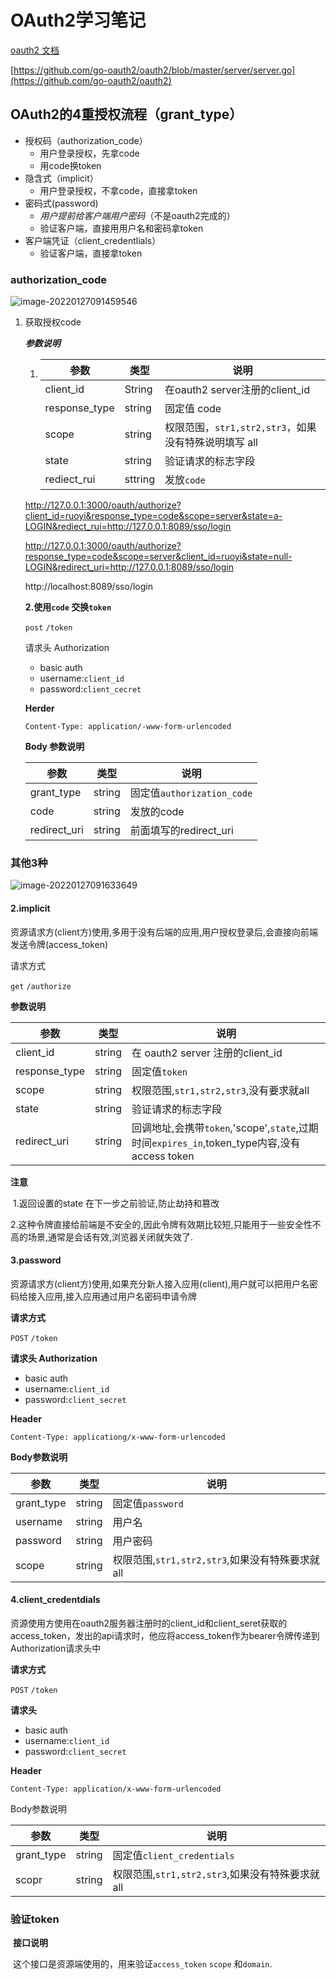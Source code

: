# OAuth2学习笔记

[oauth2 文档](https://pkg.go.dev/gopkg.in/oauth2.v3)

[https://github.com/go-oauth2/oauth2/blob/master/server/server.go](https://github.com/go-oauth2/oauth2)

## OAuth2的4重授权流程（grant_type）

- 授权码（authorization_code）
  - 用户登录授权，先拿code
  - 用code换token
- 隐含式（implicit）
  - 用户登录授权，不拿code，直接拿token
- 密码式(password)
  - *用户提前给客户端用户密码*（不是oauth2完成的）
  - 验证客户端，直接用用户名和密码拿token
- 客户端凭证（client_credentlials）
  - 验证客户端，直接拿token



### authorization_code

![image-20220127091459546](C:\Users\周先海\OneDrive\文档\学习文档\OAuthh2\images\image-20220127091459546.png)

1. 获取授权code

   ***参数说明***

   1. | 参数          | 类型    | 说明                                                 |
      | ------------- | ------- | ---------------------------------------------------- |
      | client_id     | String  | 在oauth2 server注册的client_id                       |
      | response_type | string  | 固定值 code                                          |
      | scope         | string  | 权限范围，`str1,str2,str3`，如果没有特殊说明填写 all |
      | state         | string  | 验证请求的标志字段                                   |
      | rediect_rui   | sttring | 发放`code`                                           |

   http://127.0.0.1:3000/oauth/authorize?client_id=ruoyi&response_type=code&scope=server&state=a-LOGIN&rediect_rui=http://127.0.0.1:8089/sso/login

   http://127.0.0.1:3000/oauth/authorize?response_type=code&scope=server&client_id=ruoyi&state=null-LOGIN&redirect_uri=http://127.0.0.1:8089/sso/login

   

   http://localhost:8089/sso/login
   
   

   

   **2.使用`code` 交换`token`**

   `post` `/token`

   请求头 Authorization
   
   - basic auth
   - username:`client_id`
   - password:`client_cecret`

   **Herder**
   
   `Content-Type: application/-www-form-urlencoded`
   
   **Body 参数说明**
   
   | 参数         | 类型   | 说明                       |
   | ------------ | ------ | -------------------------- |
   | grant_type   | string | 固定值`authorization_code` |
   | code         | string | 发放的code                 |
   | redirect_uri | string | 前面填写的redirect_uri     |
   
   

### 其他3种

![image-20220127091633649](C:\Users\周先海\OneDrive\文档\学习文档\OAuthh2\images\image-20220127091633649.png)

#### 2.implicit

资源请求方(client方)使用,多用于没有后端的应用,用户授权登录后,会直接向前端发送令牌(access_token)

请求方式

`get` `/authorize`

**参数说明**

| 参数          | 类型   | 说明                                                         |
| ------------- | ------ | ------------------------------------------------------------ |
| client_id     | string | 在 oauth2 server 注册的client_id                             |
| response_type | string | 固定值`token`                                                |
| scope         | string | 权限范围,`str1,str2,str3`,没有要求就all                      |
| state         | string | 验证请求的标志字段                                           |
| redirect_uri  | string | 回调地址,会携带`token`,'scope',`state`,过期时间`expires_in`,token_type内容,没有access token |

**注意**

​	1.返回设置的state 在下一步之前验证,防止劫持和篡改

​	2.这种令牌直接给前端是不安全的,因此令牌有效期比较短,只能用于一些安全性不高的场景,通常是会话有效,浏览器关闭就失效了.

#### 3.password

资源请求方(client方)使用,如果充分新人接入应用(client),用户就可以把用户名密码给接入应用,接入应用通过用户名密码申请令牌

**请求方式**

`POST` `/token`

**请求头 Authorization**

- basic auth
- username:`client_id`
- password:`client_secret`

**Header**

`Content-Type: applicationg/x-www-form-urlencoded`

**Body参数说明**

| 参数       | 类型   | 说明                                            |
| ---------- | ------ | ----------------------------------------------- |
| grant_type | string | 固定值`password`                                |
| username   | string | 用户名                                          |
| password   | string | 用户密码                                        |
| scope      | string | 权限范围,`str1,str2,str3`,如果没有特殊要求就all |



#### 4.client_credentdials

资源使用方使用在oauth2服务器注册时的client_id和client_seret获取的access_token，发出的api请求时，他应将access_token作为bearer令牌传递到Authorization请求头中

**请求方式**

`POST` `/token`

**请求头**

- basic auth
- username:`client_id`
- password:`client_secret`

**Header**

`Content-Type: application/x-www-form-urlencoded`

Body参数说明

| 参数       | 类型   | 说明                                            |
| ---------- | ------ | ----------------------------------------------- |
| grant_type | string | 固定值`client_credentials`                      |
| scopr      | string | 权限范围,`str1,str2,str3`,如果没有特殊要求就all |

### 验证token

​	**接口说明**

​	这个接口是资源端使用的，用来验证`access_token` `scope` 和`domain`.



